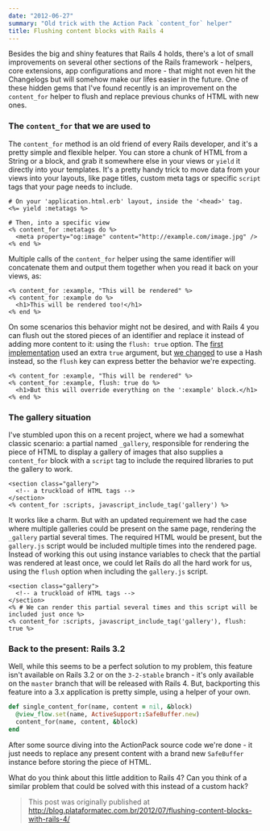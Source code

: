 ```yaml
---
date: "2012-06-27"
summary: "Old trick with the Action Pack `content_for` helper"
title: Flushing content blocks with Rails 4
---
```


Besides the big and shiny features that Rails 4 holds, there's a lot of small improvements on several other sections of the Rails framework - helpers, core extensions, app configurations and more - that might not even hit the Changelogs but will somehow make our lifes easier in the future. One of these hidden gems that I've found recently is an improvement on the `content_for` helper to flush and replace previous chunks of HTML with new ones.

### The `content_for` that we are used to

The `content_for` method is an old friend of every Rails developer, and it's a pretty simple and flexible helper. You can store a chunk of HTML from a String or a block, and grab it somewhere else in your views or `yield` it directly into your templates. It's a pretty handy trick to move data from your views into your layouts, like page titles, custom meta tags or specific `script` tags that your page needs to include.

```erb
# On your 'application.html.erb' layout, inside the '<head>' tag.
<%= yield :metatags %>

# Then, into a specific view
<% content_for :metatags do %>
  <meta property="og:image" content="http://example.com/image.jpg" />
<% end %>
```

Multiple calls of the `content_for` helper using the same identifier will concatenate them and output them together when you read it back on your views, as:

```erb
<% content_for :example, "This will be rendered" %>
<% content_for :example do %>
  <h1>This will be rendered too!</h1>
<% end %>
```

On some scenarios this behavior might not be desired, and with Rails 4 you can flush out the stored pieces of an identifier and replace it instead of adding more content to it: using the `flush: true` option. The [first implementation](https://github.com/rails/rails/pull/4226) used an extra `true` argument, but [we changed](https://github.com/rails/rails/pull/7150) to use a Hash instead, so the `flush` key can express better the behavior we're expecting.

```erb
<% content_for :example, "This will be rendered" %>
<% content_for :example, flush: true do %>
  <h1>But this will override everything on the ':example' block.</h1>
<% end %>
```

### The gallery situation

I've stumbled upon this on a recent project, where we had a somewhat classic scenario: a partial named `_gallery`, responsible for rendering the piece of HTML to display a gallery of images that also supplies a `content_for` block with a `script` tag to include the required libraries to put the gallery to work.

```erb
<section class="gallery">
  <!-- a truckload of HTML tags -->
</section>
<% content_for :scripts, javascript_include_tag('gallery') %>
```

It works like a charm. But with an updated requirement we had the case where multiple galleries could be present on the same page, rendering the `_gallery` partial several times. The required HTML would be present, but the `gallery.js` script would be included multiple times into the rendered page. Instead of working this out using instance variables to check that the partial was rendered at least once, we could let Rails do all the hard work for us, using the `flush` option when including the `gallery.js` script.

```erb
<section class="gallery">
  <!-- a truckload of HTML tags -->
</section>
<% # We can render this partial several times and this script will be included just once %>
<% content_for :scripts, javascript_include_tag('gallery'), flush: true %>
```

### Back to the present: Rails 3.2

Well, while this seems to be a perfect solution to my problem, this feature isn't available on Rails 3.2 or on the `3-2-stable` branch - it's only available on the `master` branch that will be released with Rails 4. But, backporting this feature into a 3.x application is pretty simple, using a helper of your own.

```ruby
def single_content_for(name, content = nil, &block)
  @view_flow.set(name, ActiveSupport::SafeBuffer.new)
  content_for(name, content, &block)
end
```

After some source diving into the ActionPack source code we're done - it just needs to replace any present content with a brand new `SafeBuffer` instance before storing the piece of HTML.

What do you think about this little addition to Rails 4? Can you think of a similar problem that could be solved with this instead of a custom hack?

> This post was originally published at
> http://blog.plataformatec.com.br/2012/07/flushing-content-blocks-with-rails-4/
